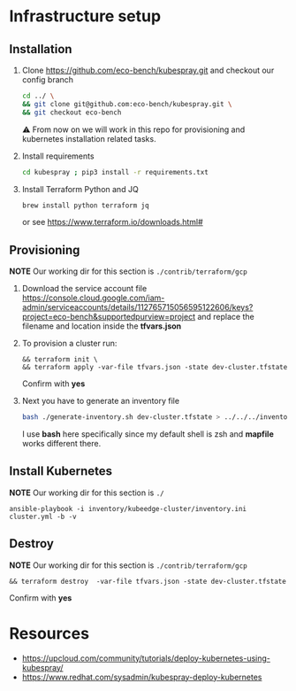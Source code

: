 # Infrastructure setup
## Installation

1. Clone https://github.com/eco-bench/kubespray.git and checkout our config branch
   ```bash
   cd ../ \
   && git clone git@github.com:eco-bench/kubespray.git \
   && git checkout eco-bench
   ```
   :warning: From now on we will work in this repo for provisioning and kubernetes installation related tasks.


2. Install requirements 
   ```bash
   cd kubespray ; pip3 install -r requirements.txt
   ```

3. Install Terraform Python and JQ
   ```bash
   brew install python terraform jq
   ```
   or see https://www.terraform.io/downloads.html#

## Provisioning

**NOTE** Our working dir for this section is `./contrib/terraform/gcp`

1. Download the service account file https://console.cloud.google.com/iam-admin/serviceaccounts/details/112765715056595122606/keys?project=eco-bench&supportedpurview=project
   and replace the filename and location inside the **tfvars.json**

2. To provision a cluster run:
   ```
   && terraform init \
   && terraform apply -var-file tfvars.json -state dev-cluster.tfstate
   ```
   Confirm with **yes**

3. Next you have to generate an inventory file 
   ```bash
   bash ./generate-inventory.sh dev-cluster.tfstate > ../../../inventory/kubeedge-cluster/inventory.ini
   ```
   I use **bash** here specifically since my default shell is zsh and **mapfile** works different there.


## Install Kubernetes

**NOTE** Our working dir for this section is `./`

```
ansible-playbook -i inventory/kubeedge-cluster/inventory.ini cluster.yml -b -v
```
   
## Destroy

**NOTE** Our working dir for this section is `./contrib/terraform/gcp`
   ```
   && terraform destroy  -var-file tfvars.json -state dev-cluster.tfstate
   ```
Confirm with **yes**


# Resources
- https://upcloud.com/community/tutorials/deploy-kubernetes-using-kubespray/
- https://www.redhat.com/sysadmin/kubespray-deploy-kubernetes
